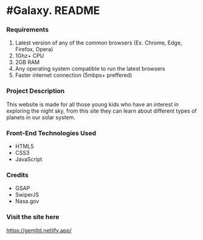 # #Galaxy. README

### Requirements
1. Latest version of any of the common browsers (Ex. Chrome, Edge, Firefox, Opera)
2. 1Ghz+ CPU
3. 2GB RAM
4. Any operating system compatible to run the latest browsers
5. Faster internet connection (5mbps+ preffered)

### Project Description
This website is made for all those young kids who have an interest in exploring the night sky, from this site they can learn about different types of planets in our solar system.

### Front-End Technologies Used
* HTML5
* CSS3
* JavaScript
                  
 ### Credits
* GSAP
* SwiperJS
* Nasa.gov

### Visit the site here
https://gemltd.netlify.app/
